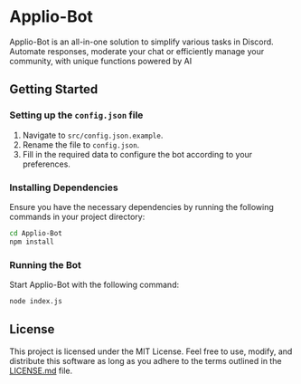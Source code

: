 # Applio-Bot

Applio-Bot is an all-in-one solution to simplify various tasks in Discord. Automate responses, moderate your chat or efficiently manage your community, with unique functions powered by AI 

## Getting Started

### Setting up the `config.json` file

1. Navigate to `src/config.json.example`.
2. Rename the file to `config.json`.
3. Fill in the required data to configure the bot according to your preferences.

### Installing Dependencies

Ensure you have the necessary dependencies by running the following commands in your project directory:

```bash
cd Applio-Bot
npm install
```

### Running the Bot

Start Applio-Bot with the following command:

```bash
node index.js
```

## License

This project is licensed under the MIT License. Feel free to use, modify, and distribute this software as long as you adhere to the terms outlined in the [LICENSE.md](./LICENSE) file.

